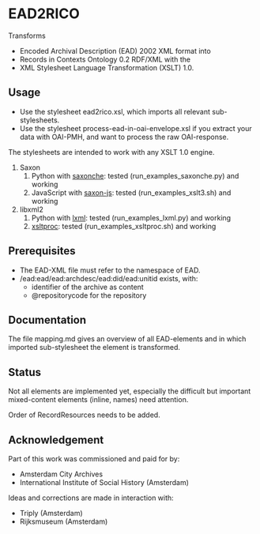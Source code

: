 # EAD2RICO

Transforms 
* Encoded Archival Description (EAD) 2002 XML format 
into 
* Records in Contexts Ontology 0.2 RDF/XML 
with the 
* XML Stylesheet Language Transformation (XSLT) 1.0.

## Usage
* Use the stylesheet ead2rico.xsl, which imports all relevant sub-stylesheets.
* Use the stylesheet process-ead-in-oai-envelope.xsl if you extract your data with OAI-PMH, and want to process the raw OAI-response.

The stylesheets are intended to work with any XSLT 1.0 engine. 
1. Saxon
    1. Python with [saxonche](https://pypi.org/project/saxonche/): tested (run_examples_saxonche.py) and working
    2. JavaScript with [saxon-js](https://www.npmjs.com/package/xslt3): tested (run_examples_xslt3.sh) and working
2. libxml2
    1. Python with [lxml](https://lxml.de/): tested (run_examples_lxml.py) and working
    2. [xsltproc](http://xmlsoft.org/xslt/xsltproc.html): tested (run_examples_xsltproc.sh) and working

## Prerequisites
* The EAD-XML file must refer to the namespace of EAD.
* /ead:ead/ead:archdesc/ead:did/ead:unitid exists, with:
    * identifier of the archive as content
    * @repositorycode for the repository

## Documentation
The file mapping.md gives an overview of all EAD-elements and in which imported sub-stylesheet the element is transformed.

## Status
Not all elements are implemented yet, especially the difficult but important mixed-content elements (inline, names) need attention.

Order of RecordResources needs to be added.

## Acknowledgement
Part of this work was commissioned and paid for by:
* Amsterdam City Archives 
* International Institute of Social History (Amsterdam)

Ideas and corrections are made in interaction with:
* Triply (Amsterdam)
* Rijksmuseum (Amsterdam)
